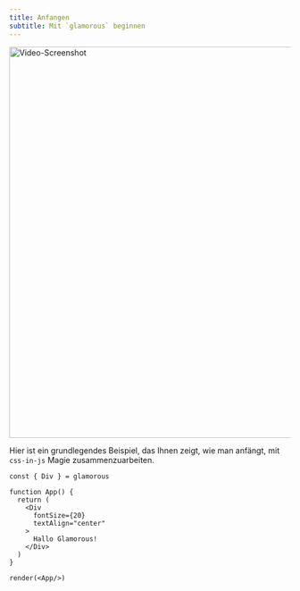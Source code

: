 ```yaml
---
title: Anfangen
subtitle: Mit `glamorous` beginnen
---
```


<a href="https://youtu.be/lmrQTpJ_3PM" title="glamorous walkthrough">
  <img src="https://github.com/paypal/glamorous/raw/master/other/glamorous-walkthrough.png" alt="Video-Screenshot" title="Video-Screenshot" width="700" />
</a>

Hier ist ein grundlegendes Beispiel, das Ihnen zeigt, wie man anfängt, mit `css-in-js` Magie zusammenzuarbeiten.

```interactive
const { Div } = glamorous

function App() {
  return (
    <Div
      fontSize={20}
      textAlign="center"
    >
      Hallo Glamorous!
    </Div>
  )
}

render(<App/>)
```
